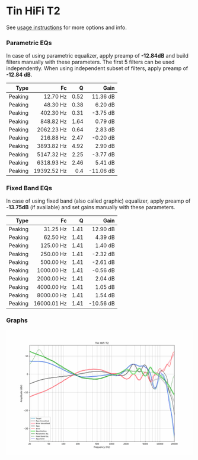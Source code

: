 # Tin HiFi T2
See [usage instructions](https://github.com/jaakkopasanen/AutoEq#usage) for more options and info.

### Parametric EQs
In case of using parametric equalizer, apply preamp of **-12.84dB** and build filters manually
with these parameters. The first 5 filters can be used independently.
When using independent subset of filters, apply preamp of **-12.84 dB**.

| Type    | Fc          |    Q | Gain      |
|--------:|------------:|-----:|----------:|
| Peaking | 12.70 Hz    | 0.52 | 11.36 dB  |
| Peaking | 48.30 Hz    | 0.38 | 6.20 dB   |
| Peaking | 402.30 Hz   | 0.31 | -3.75 dB  |
| Peaking | 848.82 Hz   | 1.64 | 0.79 dB   |
| Peaking | 2062.23 Hz  | 0.64 | 2.83 dB   |
| Peaking | 216.88 Hz   | 2.47 | -0.20 dB  |
| Peaking | 3893.82 Hz  | 4.92 | 2.90 dB   |
| Peaking | 5147.32 Hz  | 2.25 | -3.77 dB  |
| Peaking | 6318.93 Hz  | 2.46 | 5.41 dB   |
| Peaking | 19392.52 Hz | 0.4  | -11.06 dB |

### Fixed Band EQs
In case of using fixed band (also called graphic) equalizer, apply preamp of **-13.75dB**
(if available) and set gains manually with these parameters.

| Type    | Fc          |    Q | Gain      |
|--------:|------------:|-----:|----------:|
| Peaking | 31.25 Hz    | 1.41 | 12.90 dB  |
| Peaking | 62.50 Hz    | 1.41 | 4.39 dB   |
| Peaking | 125.00 Hz   | 1.41 | 1.40 dB   |
| Peaking | 250.00 Hz   | 1.41 | -2.32 dB  |
| Peaking | 500.00 Hz   | 1.41 | -2.61 dB  |
| Peaking | 1000.00 Hz  | 1.41 | -0.56 dB  |
| Peaking | 2000.00 Hz  | 1.41 | 2.04 dB   |
| Peaking | 4000.00 Hz  | 1.41 | 1.05 dB   |
| Peaking | 8000.00 Hz  | 1.41 | 1.54 dB   |
| Peaking | 16000.01 Hz | 1.41 | -10.56 dB |

### Graphs
![](./Tin%20HiFi%20T2.png)